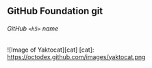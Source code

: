 ## GitHub Foundation git #
###### GitHub `<h5>` name
![Image of Yaktocat][cat]
[cat]: https://octodex.github.com/images/yaktocat.png

